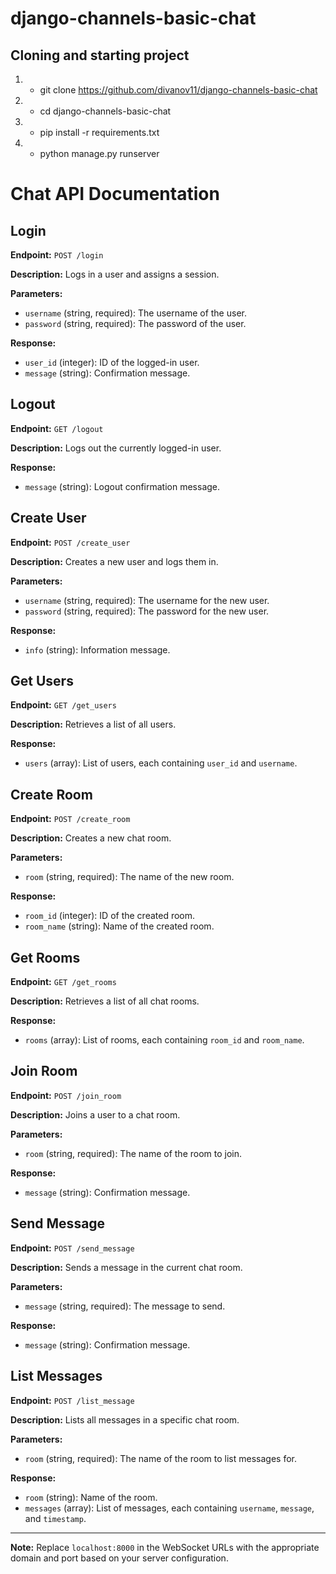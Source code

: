 # django-channels-basic-chat

## Cloning and starting project
1. - git clone https://github.com/divanov11/django-channels-basic-chat
2. - cd django-channels-basic-chat
3. - pip install -r requirements.txt
4. - python manage.py runserver
# Chat API Documentation

## Login

**Endpoint:** `POST /login`

**Description:** Logs in a user and assigns a session.

**Parameters:**
- `username` (string, required): The username of the user.
- `password` (string, required): The password of the user.

**Response:**
- `user_id` (integer): ID of the logged-in user.
- `message` (string): Confirmation message.

## Logout

**Endpoint:** `GET /logout`

**Description:** Logs out the currently logged-in user.

**Response:**
- `message` (string): Logout confirmation message.

## Create User

**Endpoint:** `POST /create_user`

**Description:** Creates a new user and logs them in.

**Parameters:**
- `username` (string, required): The username for the new user.
- `password` (string, required): The password for the new user.

**Response:**
- `info` (string): Information message.
  
## Get Users

**Endpoint:** `GET /get_users`

**Description:** Retrieves a list of all users.

**Response:**
- `users` (array): List of users, each containing `user_id` and `username`.

## Create Room

**Endpoint:** `POST /create_room`

**Description:** Creates a new chat room.

**Parameters:**
- `room` (string, required): The name of the new room.

**Response:**
- `room_id` (integer): ID of the created room.
- `room_name` (string): Name of the created room.

## Get Rooms

**Endpoint:** `GET /get_rooms`

**Description:** Retrieves a list of all chat rooms.

**Response:**
- `rooms` (array): List of rooms, each containing `room_id` and `room_name`.

## Join Room

**Endpoint:** `POST /join_room`

**Description:** Joins a user to a chat room.

**Parameters:**
- `room` (string, required): The name of the room to join.

**Response:**
- `message` (string): Confirmation message.

## Send Message

**Endpoint:** `POST /send_message`

**Description:** Sends a message in the current chat room.

**Parameters:**
- `message` (string, required): The message to send.

**Response:**
- `message` (string): Confirmation message.

## List Messages

**Endpoint:** `POST /list_message`

**Description:** Lists all messages in a specific chat room.

**Parameters:**
- `room` (string, required): The name of the room to list messages for.

**Response:**
- `room` (string): Name of the room.
- `messages` (array): List of messages, each containing `username`, `message`, and `timestamp`.

---

**Note:** Replace `localhost:8000` in the WebSocket URLs with the appropriate domain and port based on your server configuration.
